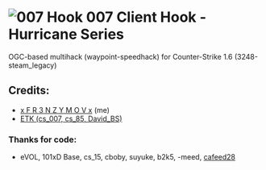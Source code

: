 
# ![007 Hook](/blob/main/src_vs6/Loader/007.png) 007 Client Hook - Hurricane Series

OGC-based multihack (waypoint-speedhack) for Counter-Strike 1.6 (3248-steam_legacy)

## Credits:

- [x F R 3 N Z Y M O V x](https://www.github.com/fr3nzymov1337) (me)
- [ETK (cs_007, cs_85, David_BS)](https://www.cs85-etkboyscout.blogspot.com)

### Thanks for code: 
- eVOL, 101xD Base, cs_15, cboby, suyuke, b2k5, -meed, [cafeed28](https://www.github.com/cafeed28)



